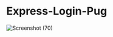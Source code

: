 # Express-Login-Pug 
![Screenshot (70)](https://user-images.githubusercontent.com/102292312/179336210-8caf9ad9-3334-4ef6-9baa-dc5c183f9534.png)
